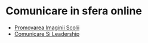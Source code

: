 # Comunicare in sfera online


- [Promovarea Imaginii Scolii](PromovareaImaginiiScolii.pptx)
- [Comunicare Si Leadership](ComunicareSiLeadership.pptx)
